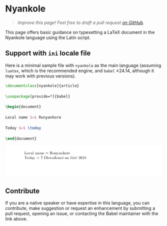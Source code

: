 # Nyankole

<blockquote>
  <p><em>Improve this page! Feel free to draft a pull request <a href="https://github.com/latex3/babel/tree/docs/docs">on GitHub</a>.</em></p>
</blockquote>

This page offers basic guidance on typesetting a LaTeX document in the
Nyankole language using the Latin script.

## Support with `ini` locale file

Here is a minimal sample file with `nyankole` as the main language
(assuming `luatex`, which is the recommended engine, and `babel` ≥24.14,
although it may work with previous versions).

```tex
\documentclass[nyankole]{article}

\usepackage[provide=*]{babel}

\begin{document}

Local name $=$ Runyankore

Today $=$ \today

\end{document}
```

![](../media/locale-nyankole.png)

## Contribute

If you are a native speaker or have expertise in this language, you can
contribute, make suggestion or request an enhancement by submitting a
pull request, opening an issue, or contacting the Babel maintainer with
the link above.